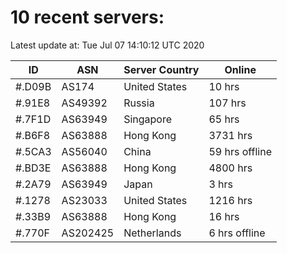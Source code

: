 # 10 recent servers:

Latest update at: Tue Jul 07 14:10:12 UTC 2020

| ID | ASN | Server Country | Online |
| -- | --- | -------------- | ------ |
| #.D09B | AS174 | United States | 10 hrs |
| #.91E8 | AS49392 | Russia | 107 hrs |
| #.7F1D | AS63949 | Singapore | 65 hrs |
| #.B6F8 | AS63888 | Hong Kong | 3731 hrs |
| #.5CA3 | AS56040 | China | 59 hrs offline |
| #.BD3E | AS63888 | Hong Kong | 4800 hrs |
| #.2A79 | AS63949 | Japan | 3 hrs |
| #.1278 | AS23033 | United States | 1216 hrs |
| #.33B9 | AS63888 | Hong Kong | 16 hrs |
| #.770F | AS202425 | Netherlands | 6 hrs offline |

